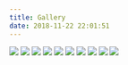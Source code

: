 ```yaml
---
title: Gallery
date: 2018-11-22 22:01:51
---
```


![](/images/1.jpg)
![](/images/2.jpg)
![](/images/3.jpg)
![](/images/4.jpg)
![](/images/5.jpg)
![](/images/6.jpg)
![](/images/7.jpg)
![](/images/8.jpg)
![](/images/12.jpg)
![](/images/13.jpg)
